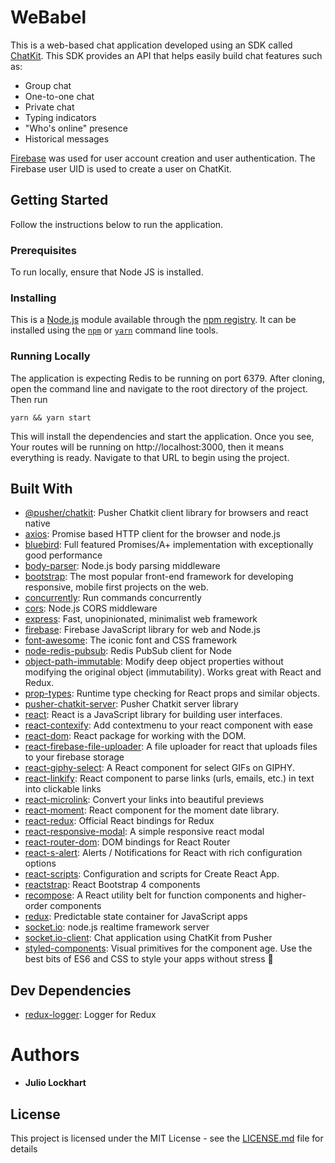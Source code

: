# WeBabel

This is a web-based chat application developed using an SDK called [ChatKit](https://pusher.com/chatkit). This SDK provides an API that helps
easily build chat features such as:

- Group chat
- One-to-one chat
- Private chat
- Typing indicators
- "Who's online" presence
- Historical messages

[Firebase](https://firebase.google.com/) was used for user account creation and user authentication. The Firebase user UID is used to create a user on ChatKit.  

## Getting Started

Follow the instructions below to run the application.

### Prerequisites

To run locally, ensure that Node JS is installed.

### Installing

This is a [Node.js](https://nodejs.org/) module available through the 
[npm registry](https://www.npmjs.com/). It can be installed using the 
[`npm`](https://docs.npmjs.com/getting-started/installing-npm-packages-locally)
or 
[`yarn`](https://yarnpkg.com/en/)
command line tools.

### Running Locally

The application is expecting Redis to be running on port 6379.
After cloning, open the command line and navigate to the root directory of the project. Then run

```
yarn && yarn start
```

This will install the dependencies and start the application.
Once you see, Your routes will be running on http://localhost:3000, then it means everything is ready. Navigate to that URL to begin using the project.

## Built With

- [@pusher/chatkit](https://ghub.io/@pusher/chatkit): Pusher Chatkit client library for browsers and react native
- [axios](https://ghub.io/axios): Promise based HTTP client for the browser and node.js
- [bluebird](https://ghub.io/bluebird): Full featured Promises/A+ implementation with exceptionally good performance
- [body-parser](https://ghub.io/body-parser): Node.js body parsing middleware
- [bootstrap](https://ghub.io/bootstrap): The most popular front-end framework for developing responsive, mobile first projects on the web.
- [concurrently](https://ghub.io/concurrently): Run commands concurrently
- [cors](https://ghub.io/cors): Node.js CORS middleware
- [express](https://ghub.io/express): Fast, unopinionated, minimalist web framework
- [firebase](https://ghub.io/firebase): Firebase JavaScript library for web and Node.js
- [font-awesome](https://ghub.io/font-awesome): The iconic font and CSS framework
- [node-redis-pubsub](https://ghub.io/node-redis-pubsub): Redis PubSub client for Node
- [object-path-immutable](https://ghub.io/object-path-immutable): Modify deep object properties without modifying the original object (immutability). Works great with React and Redux.
- [prop-types](https://ghub.io/prop-types): Runtime type checking for React props and similar objects.
- [pusher-chatkit-server](https://ghub.io/pusher-chatkit-server): Pusher Chatkit server library
- [react](https://ghub.io/react): React is a JavaScript library for building user interfaces.
- [react-contexify](https://ghub.io/react-contexify): Add contextmenu to your react component with ease
- [react-dom](https://ghub.io/react-dom): React package for working with the DOM.
- [react-firebase-file-uploader](https://ghub.io/react-firebase-file-uploader): A file uploader for react that uploads files to your firebase storage
- [react-giphy-select](https://ghub.io/react-giphy-select): A React component for select GIFs on GIPHY.
- [react-linkify](https://ghub.io/react-linkify): React component to parse links (urls, emails, etc.) in text into clickable links
- [react-microlink](https://ghub.io/react-microlink): Convert your links into beautiful previews
- [react-moment](https://ghub.io/react-moment): React component for the moment date library.
- [react-redux](https://ghub.io/react-redux): Official React bindings for Redux
- [react-responsive-modal](https://ghub.io/react-responsive-modal): A simple responsive react modal
- [react-router-dom](https://ghub.io/react-router-dom): DOM bindings for React Router
- [react-s-alert](https://ghub.io/react-s-alert): Alerts / Notifications for React with rich configuration options
- [react-scripts](https://ghub.io/react-scripts): Configuration and scripts for Create React App.
- [reactstrap](https://ghub.io/reactstrap): React Bootstrap 4 components
- [recompose](https://ghub.io/recompose): A React utility belt for function components and higher-order components
- [redux](https://ghub.io/redux): Predictable state container for JavaScript apps
- [socket.io](https://ghub.io/socket.io): node.js realtime framework server
- [socket.io-client](https://ghub.io/socket.io-client): Chat application using ChatKit from Pusher
- [styled-components](https://ghub.io/styled-components): Visual primitives for the component age. Use the best bits of ES6 and CSS to style your apps without stress 💅

## Dev Dependencies

- [redux-logger](https://ghub.io/redux-logger): Logger for Redux

# Authors

* **Julio Lockhart**

## License

This project is licensed under the MIT License - see the [LICENSE.md](LICENSE.md) file for details